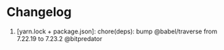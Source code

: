 # Changelog

<!-- ⚠⚠ Please follow the format provided ⚠⚠ -->
<!-- Always use "1." at the start instead of "2. " or "X. " as GitHub will auto renumber everything. -->
<!-- Use the following format below -->
<!--  1. [Changed Area] Title of changes - @github username  -->
1. [yarn.lock + package.json]: chore(deps): bump @babel/traverse from 7.22.19 to 7.23.2 @bitpredator